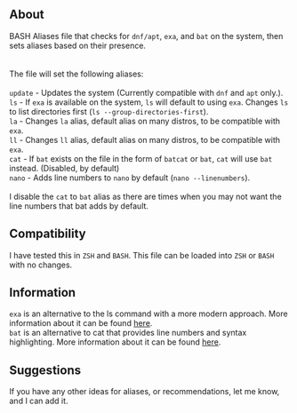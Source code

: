 ## About
BASH Aliases file that checks for `dnf/apt`, `exa`, and `bat` on the system, then sets aliases based on their presence.
\
\
\
The file will set the following aliases:\
\
`update` - Updates the system (Currently compatible with `dnf` and `apt` only.).\
`ls` - If `exa` is available on the system, `ls` will default to using `exa`. Changes `ls` to list directories first (`ls --group-directories-first`).\
`la` - Changes `la` alias, default alias on many distros, to be compatible with `exa`.\
`ll` - Changes `ll` alias, default alias on many distros, to be compatible with `exa`.\
`cat` - If `bat` exists on the file in the form of `batcat` or `bat`, `cat` will use `bat` instead. (Disabled, by default)\
`nano` - Adds line numbers to `nano` by default (`nano --linenumbers`).\
\
I disable the `cat` to `bat` alias as there are times when you may not want the line numbers that bat adds by default. 

## Compatibility
I have tested this in `ZSH` and `BASH`. This file can be loaded into `ZSH` or `BASH` with no changes. 

## Information
`exa` is an alternative to the ls command with a more modern approach. More information about it can be found [here](https://github.com/ogham/exa).\
`bat` is an alternative to cat that provides line numbers and syntax highlighting. More information about it can be found [here](https://github.com/sharkdp/bat).

## Suggestions
If you have any other ideas for aliases, or recommendations, let me know, and I can add it. 
